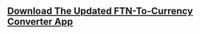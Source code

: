 ## <a href="https://dl.dropboxusercontent.com/scl/fi/5qo4hg77axyzqyd3e9tue/FTN-To-Currency.apk?rlkey=edsqaiji66dj2k9bz92t71dys&st=y3u8ulgy">Download The Updated FTN-To-Currency Converter App</a>
